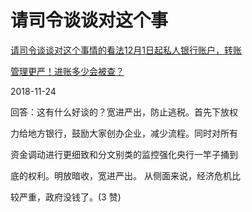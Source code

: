# 请司令谈谈对这个事

[请司令谈谈对这个事情的看法](https://mp.weixin.qq.com/s/YZryQ61Krn7b4NbNXXPUzQ)[12](https://mp.weixin.qq.com/s/YZryQ61Krn7b4NbNXXPUzQ)[月](https://mp.weixin.qq.com/s/YZryQ61Krn7b4NbNXXPUzQ)[1](https://mp.weixin.qq.com/s/YZryQ61Krn7b4NbNXXPUzQ)[日起私人银行账户，转账](https://mp.weixin.qq.com/s/YZryQ61Krn7b4NbNXXPUzQ)

[管理更严！进账多少会被查？](https://mp.weixin.qq.com/s/YZryQ61Krn7b4NbNXXPUzQ)

2018-11-24

回答：这有什么好谈的？宽进严出，防止逃税。首先下放权

力给地方银行，鼓励大家创办企业，减少流程。同时对所有

资金调动进行更细致和分文别类的监控强化央行一竿子捅到

底的权利。明放暗收，宽进严出。 从侧面来说，经济危机比

较严重，政府没钱了。(3 赞)
